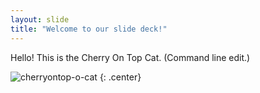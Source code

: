 ```yaml
---
layout: slide
title: "Welcome to our slide deck!"
---
```


Hello! This is the Cherry On Top Cat. (Command line edit.)

![cherryontop-o-cat](https://octodex.github.com/images/cherryontop-o-cat.png)
{: .center}
